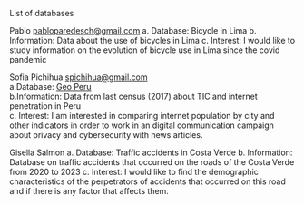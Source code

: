List of databases

Pablo pabloparedesch@gmail.com
a. Database: Bicycle in Lima
b. Information: Data about the use of bicycles in Lima 
c. Interest: I would like to study information on the evolution of bicycle use in Lima since the covid pandemic
 
Sofia Pichihua spichihua@gmail.com  
a.Database: [Geo Peru](https://visor.geoperu.gob.pe/)  
b.Information:  Data from last census (2017) about TIC and internet penetration in Peru  
c. Interest: I am interested in comparing internet population by city and other indicators in order to work in an digital communication campaign about privacy and cybersecurity with news articles.  

Gisella Salmon
a. Database: Traffic accidents in Costa Verde
b. Information: Database on traffic accidents that occurred on the roads of the Costa Verde from 2020 to 2023
c. Interest: I would like to find the demographic characteristics of the perpetrators of accidents that occurred on this road and if there is any factor that affects them.
